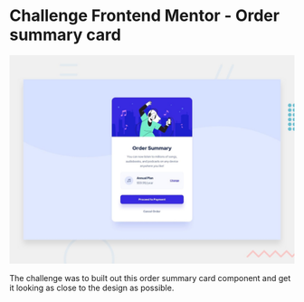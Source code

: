 # Challenge Frontend Mentor - Order summary card

![Design preview for the Order summary card coding challenge](./design/desktop-preview.jpg)

The challenge was to built out this order summary card component and get it looking as close to the design as possible.

